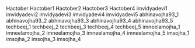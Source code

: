 Hactober
Hactober1
Hactober2
Hactober3
Hactober4
imvidyadevi1
imvidyadevi2
imvidyadevi3
imvidyadevi4
imvidyadevi5
abhinavojha93_1
abhinavojha93_2
abhinavojha93_3
abhinavojha93_4
abhinavojha93_5
techbeej_1
techbeej_2
techbeej_3
techbeej_4
techbeej_5
imneelamojha_1
imneelamojha_2
imneelamojha_3
imneelamojha_4
imneelamojha_5
imsojha_1
imsojha_2
imsojha_3
imsojha_4
